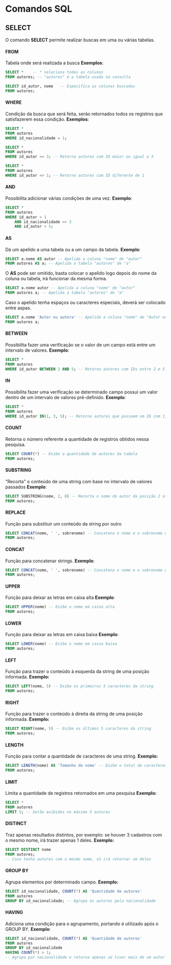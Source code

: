 # Comandos SQL


## SELECT

O comando **SELECT** permite realizar buscas em uma ou várias tabelas.

#### FROM

Tabela onde será realizada a busca
**Exemplos**:
```sql
SELECT *	-- * seleciona todas as colunas
FROM autores; -- "autores" é a tabela usada na consulta
```
```sql
SELECT id_autor, nome 	-- Especifíca as colunas buscadas
FROM autores;
```

#### WHERE

Condição da busca que será feita, serão retornados todos os registros que satisfazerem essa condição.
**Exemplos**:
```sql
SELECT *
FROM autores
WHERE id_nacionalidade = 1;
```
```sql
SELECT *
FROM autores
WHERE id_autor >= 3; -- Retorna autores com ID maior ou igual a 3
```
```sql
SELECT *
FROM autores
WHERE id_autor <> 1; -- Retorna autores com ID diferente de 1
```

#### AND
Possibilita adicionar várias condições de uma vez.
**Exemplo**:
```sql
SELECT *
FROM autores
WHERE id_autor > 1
	AND id_nacionalidade <> 3
	AND id_autor < 5;
```

#### AS
Dá um apelido a uma tabela ou a um campo da tabela.
**Exemplo**:
```sql
SELECT a.nome AS autor -- Apelida a coluna "nome" de "autor"
FROM autores AS a; -- Apelida a tabela "autores" de "a"
```
O **AS** pode ser omitido, basta colocar o apelido logo depois do nome da coluna ou tabela, irá funcionar da mesma forma.
```sql
SELECT a.nome autor -- Apelida a coluna "nome" de "autor"
FROM autores a; -- Apelida a tabela "autores" de "a"
```
Caso o apelido tenha espaços ou caracteres especiais, deverá ser colocado entre aspas.
```sql
SELECT a.nome 'Autor ou autora' -- Apelida a coluna "nome" de "Autor ou autora"
FROM autores a;
```

#### BETWEEN
Possibilita fazer uma verificação se o valor de um campo está entre um intervalo de valores.
**Exemplo**:
```sql
SELECT *
FROM autores
WHERE id_autor BETWEEN 2 AND 5; -- Retorna autores com IDs entre 2 e 5
```

#### IN
Possibilita fazer uma verificação se determinado campo possui um valor dentro de um intervalo de valores pré-definido.
**Exemplo**:
```sql
SELECT *
FROM autores
WHERE id_autor IN(1, 3, 5); -- Retorna autores que possuem um ID com 1, 3 ou 5
```

#### 	COUNT
Retorna o número referente a quantidade de registros obtidos nessa pesquisa.
```sql
SELECT COUNT(*) -- Exibe a quantidade de autores da tabela
FROM autores;
```

#### SUBSTRING

"Recorta" o conteúdo de uma string com base no intervalo de valores passados
**Exemplo**:
```sql
SELECT SUBSTRING(nome, 2, 8) -- Recorta o nome do autor da posição 2 até a 8
FROM autores;
```

#### REPLACE

Função para substituir um conteúdo da string por outro
```sql
SELECT CONCAT(nome, ' ', sobrenome) -- Concatena o nome e o sobrenome do autor
FROM autores;
```

#### CONCAT

Função para concatenar strings.
**Exemplo**:
```sql
SELECT CONCAT(nome, ' ', sobrenome) -- Concatena o nome e o sobrenome do autor
FROM autores;
```

#### UPPER

Função para deixar as letras em caixa alta
**Exemplo**:
```sql
SELECT UPPER(nome) -- Exibe o nome em caixa alta
FROM autores;
```

#### LOWER

Função para deixar as letras em caixa baixa
**Exemplo**:
```sql
SELECT LOWER(nome) -- Exibe o nome em caixa baixa
FROM autores;
```

#### LEFT

Função para trazer o conteúdo à esquerda da string de uma posição informada.
**Exemplo:**
```sql
SELECT LEFT(nome, 5) -- Exibe os primeiros 5 caracteres da string
FROM autores;
```

#### RIGHT

Função para trazer o conteúdo à direita da string de uma posição informada.
**Exemplo:**
```sql
SELECT RIGHT(nome, 5) -- Exibe os últimos 5 caracteres da string
FROM autores;
```

#### LENGTH

Função para contar a quantidade de caracteres de uma string.
**Exemplo:**
```sql
SELECT LENGTH(nome) AS 'Tamanho do nome' -- Exibe o total de caracteres do nome
FROM autores;
```

#### LIMIT

Limita a quantidade de registros retornados em uma pesquisa
**Exemplo:**
```sql
SELECT *
FROM autores
LIMIT 5; -- Serão exibidos no máximo 5 autores
```

#### DISTINCT
Traz apenas resultados distintos, por exemplo: se houver 3 cadastros com o mesmo nome, irá trazer apenas 1 deles.
**Exemplo:**
```sql
SELECT DISTINCT nome 
FROM autores;
-- Caso tenha autores com o mesmo nome, só irá retornar um deles
```

#### GROUP BY

Agrupa elementos por determinado campo.
**Exemplo:**
```sql
SELECT id_nacionalidade, COUNT(*) AS 'Quantidade de autores'
FROM autores
GROUP BY id_nacionalidade; -- Agrupa os autores pela nacionalidade
```

#### HAVING

Adiciona uma condição para o agrupamento, portando é utilizado após o GROUP BY.
**Exemplo**: 
```sql
SELECT id_nacionalidade, COUNT(*) AS 'Quantidade de autores'
FROM autores
GROUP BY id_nacionalidade
HAVING COUNT(*) > 1;
-- Agrupa por nacionalidade e retorna apenas se tiver mais de um autor por nacionalidade
```